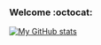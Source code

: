 ### Welcome :octocat:

[![My GitHub stats](https://github-readme-stats.vercel.app/api?username=Virustyt&hide=stars,issues&show_icons=true&theme=tokyonight)](https://github.com/anuraghazra/github-readme-stats)
<!--
**virustyt/virustyt** is a ✨ _special_ ✨ repository because its `README.md` (this file) appears on your GitHub profile.

Here are some ideas to get you started:

- 🔭 I’m currently working on ...
- 🌱 I’m currently learning ...
- 👯 I’m looking to collaborate on ...
- 🤔 I’m looking for help with ...
- 💬 Ask me about ...
- 📫 How to reach me: ...
- 😄 Pronouns: ...
- ⚡ Fun fact: ...
-->
